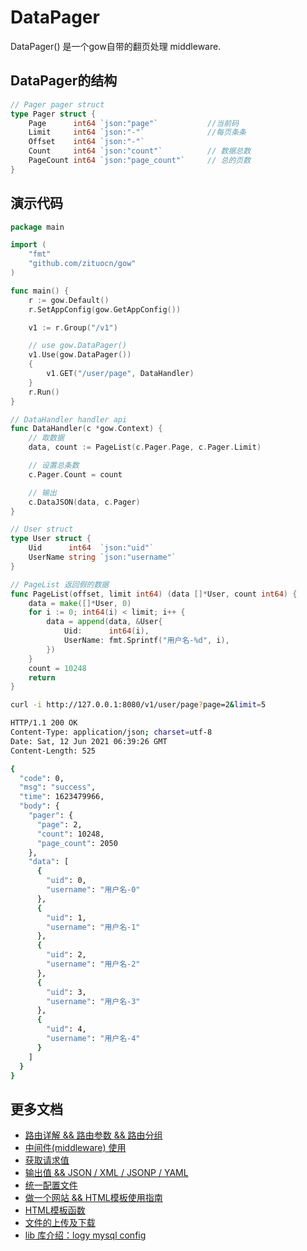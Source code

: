 # DataPager

DataPager() 是一个gow自带的翻页处理 middleware.



## DataPager的结构

```go
// Pager pager struct
type Pager struct {
    Page      int64 `json:"page"`           //当前码
    Limit     int64 `json:"-"`              //每页条条
    Offset    int64 `json:"-"`       
    Count     int64 `json:"count"`          // 数据总数
    PageCount int64 `json:"page_count"`     // 总的页数
}
```

## 演示代码

```go
package main

import (
    "fmt"
    "github.com/zituocn/gow"
)

func main() {
    r := gow.Default()
    r.SetAppConfig(gow.GetAppConfig())

    v1 := r.Group("/v1")

    // use gow.DataPager()
    v1.Use(gow.DataPager())
    {
        v1.GET("/user/page", DataHandler)
    }
    r.Run()
}

// DataHandler handler api
func DataHandler(c *gow.Context) {
    // 取数据
    data, count := PageList(c.Pager.Page, c.Pager.Limit)

    // 设置总条数
    c.Pager.Count = count

    // 输出
    c.DataJSON(data, c.Pager)
}

// User struct
type User struct {
    Uid      int64  `json:"uid"`
    UserName string `json:"username"`
}

// PageList 返回假的数据
func PageList(offset, limit int64) (data []*User, count int64) {
    data = make([]*User, 0)
    for i := 0; int64(i) < limit; i++ {
        data = append(data, &User{
            Uid:      int64(i),
            UserName: fmt.Sprintf("用户名-%d", i),
        })
    }
    count = 10248
    return
}

```

```sh
curl -i http://127.0.0.1:8080/v1/user/page?page=2&limit=5

HTTP/1.1 200 OK
Content-Type: application/json; charset=utf-8
Date: Sat, 12 Jun 2021 06:39:26 GMT
Content-Length: 525

{
  "code": 0,
  "msg": "success",
  "time": 1623479966,
  "body": {
    "pager": {
      "page": 2,
      "count": 10248,
      "page_count": 2050
    },
    "data": [
      {
        "uid": 0,
        "username": "用户名-0"
      },
      {
        "uid": 1,
        "username": "用户名-1"
      },
      {
        "uid": 2,
        "username": "用户名-2"
      },
      {
        "uid": 3,
        "username": "用户名-3"
      },
      {
        "uid": 4,
        "username": "用户名-4"
      }
    ]
  }
}
```


## 更多文档

* [路由详解 && 路由参数 && 路由分组](https://github.com/zituocn/gow/blob/main/docs/route.md)
* [中间件(middleware) 使用](https://github.com/zituocn/gow/blob/main/docs/middleware.md)
* [获取请求值](https://github.com/zituocn/gow/blob/main/docs/request.md)
* [输出值 && JSON / XML / JSONP / YAML](https://github.com/zituocn/gow/blob/main/docs/response.md)
* [统一配置文件](https://github.com/zituocn/gow/blob/main/docs/config.md)
* [做一个网站 && HTML模板使用指南](https://github.com/zituocn/gow/blob/main/docs/website.md)
* [HTML模板函数](https://github.com/zituocn/gow/blob/main/docs/html.md)
* [文件的上传及下载](https://github.com/zituocn/gow/blob/main/docs/upload.md)
* [lib 库介绍：logy mysql config ](https://github.com/zituocn/gow/blob/main/docs/lib.md)